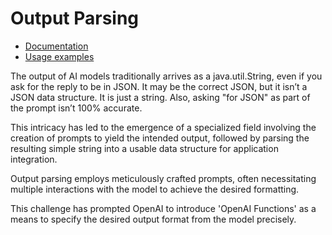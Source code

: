 # Output Parsing

* [Documentation](https://docs.spring.io/spring-ai/reference/concepts.html#_output_parsing)
* [Usage examples](https://github.com/spring-projects-experimental/spring-ai/blob/main/spring-ai-openai/src/test/java/org/springframework/ai/openai/client/ClientIT.java)

The output of AI models traditionally arrives as a java.util.String, even if you ask for the reply to be in JSON. It may be the correct JSON, but it isn’t a JSON data structure. It is just a string. Also, asking "for JSON" as part of the prompt isn’t 100% accurate.

This intricacy has led to the emergence of a specialized field involving the creation of prompts to yield the intended output, followed by parsing the resulting simple string into a usable data structure for application integration.

Output parsing employs meticulously crafted prompts, often necessitating multiple interactions with the model to achieve the desired formatting.

This challenge has prompted OpenAI to introduce 'OpenAI Functions' as a means to specify the desired output format from the model precisely.
